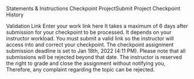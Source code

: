 Statements & Instructions
Checkpoint ProjectSubmit Project
Checkpoint History

Validation Link
Enter your work link here
It takes a maximum of 6 days after submission for your checkpoint to be processed. It depends on your instructor workload.
You must submit a valid link so the instructor will access into and correct your checkpoint.
The checkpoint assignment submission deadline is set to Jan 18th, 2022 (4:11 PM).
Please note that all submissions will be rejected beyond that date.
The instructor is reserved the right to grade and close the assignment without notifying you, Therefore, any complaint regarding the topic can be rejected.
